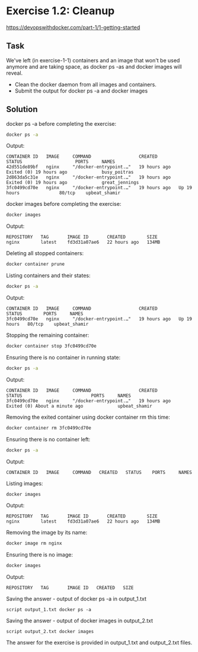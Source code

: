 # Exercise 1.2: Cleanup
https://devopswithdocker.com/part-1/1-getting-started

## Task
We've left (in exercise-1-1) containers and an image that won't be used anymore and are taking space, as docker ps -as and docker images will reveal.

- Clean the docker daemon from all images and containers.
- Submit the output for docker ps -a and docker images

## Solution
docker ps -a before completing the exercise:
```sh
docker ps -a 
```
Output:
```
CONTAINER ID   IMAGE     COMMAND                  CREATED        STATUS                    PORTS     NAMES
42d551de89bf   nginx     "/docker-entrypoint.…"   19 hours ago   Exited (0) 19 hours ago             busy_poitras
2d863da5c31e   nginx     "/docker-entrypoint.…"   19 hours ago   Exited (0) 19 hours ago             great_jennings
3fc0499cd70e   nginx     "/docker-entrypoint.…"   19 hours ago   Up 19 hours               80/tcp    upbeat_shamir
```
docker images before completing the exercise:
```sh
docker images 
```

Output:

```
REPOSITORY   TAG       IMAGE ID       CREATED        SIZE
nginx        latest    fd3d31a07ae6   22 hours ago   134MB
```

Deleting all stopped containers:
```sh
docker container prune
```

Listing containers and their states:
```sh
docker ps -a 
```

Output:
```
CONTAINER ID   IMAGE     COMMAND                  CREATED        STATUS        PORTS     NAMES
3fc0499cd70e   nginx     "/docker-entrypoint.…"   19 hours ago   Up 19 hours   80/tcp    upbeat_shamir
```

Stopping the remaining container:
```sh
docker container stop 3fc0499cd70e
```

Ensuring there is no container in running state:
```sh
docker ps -a
```

Output:
```
CONTAINER ID   IMAGE     COMMAND                  CREATED        STATUS                          PORTS     NAMES
3fc0499cd70e   nginx     "/docker-entrypoint.…"   19 hours ago   Exited (0) About a minute ago             upbeat_shamir
```

Removing the exited container using docker container rm this time:
```sh
docker container rm 3fc0499cd70e
```

Ensuring there is no container left:
```sh
docker ps -a
```

Output:
```
CONTAINER ID   IMAGE     COMMAND   CREATED   STATUS    PORTS     NAMES
```

Listing images:
```sh
docker images
```

Output:
```
REPOSITORY   TAG       IMAGE ID       CREATED        SIZE
nginx        latest    fd3d31a07ae6   22 hours ago   134MB
```
Removing the image by its name:
```sh
docker image rm nginx
```

Ensuring there is no image:
```sh
docker images
```

Output:
```
REPOSITORY   TAG       IMAGE ID   CREATED   SIZE
```

Saving the answer - output of docker ps -a in output_1.txt
```
script output_1.txt docker ps -a
```

Saving the answer - output of docker images in output_2.txt
```
script output_2.txt docker images
```

The answer for the exercise is provided in output_1.txt and output_2.txt files.
